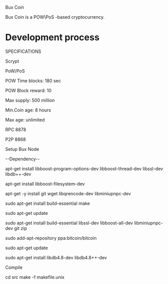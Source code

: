 
Bux Coin

Bux Coin is a POW\PoS -based cryptocurrency.

Development process
===========================

SPECIFICATIONS

Scrypt

PoW/PoS

POW Time blocks: 180 sec

POW Block reward: 10


Max supply: 500 million


Min.Coin age: 8 hours

Max age: unlimited

RPC 8878

P2P 8868


Setup Bux Node

--Dependency--


apt-get install  libboost-program-options-dev libboost-thread-dev  libssl-dev libdb++-dev

apt-get install   libboost-filesystem-dev

apt-get -y install  git wget libqrencode-dev libminiupnpc-dev

sudo apt-get install build-essential make

sudo apt-get update

sudo apt-get install build-essential libssl-dev libboost-all-dev libminiupnpc-dev git zip

sudo add-apt-repository ppa:bitcoin/bitcoin

sudo apt-get update

sudo apt-get install libdb4.8-dev libdb4.8++-dev



Compile


cd src
make -f makefile.unix


